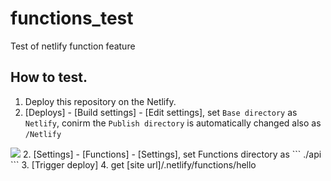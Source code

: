# functions_test
Test of netlify function feature

## How to test.

1. Deploy this repository on the Netlify.
2. [Deploys] - [Build settings] - [Edit settings], set ``Base directory``  as ```Netlify```, conirm the ``Publish directory`` is automatically changed also as ```/Netlify```
<img src="https://i.imgur.com/5WUHdkO.png">
2. [Settings] - [Functions] - [Settings], set Functions directory as ``` ./api ```
3. [Trigger deploy]
4. get [site url]/.netlify/functions/hello


